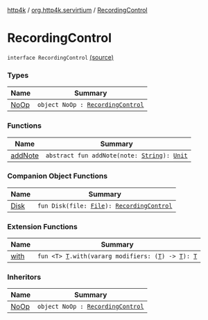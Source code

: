 [http4k](../../index.md) / [org.http4k.servirtium](../index.md) / [RecordingControl](./index.md)

# RecordingControl

`interface RecordingControl` [(source)](https://github.com/http4k/http4k/blob/master/http4k-testing-servirtium/src/main/kotlin/org/http4k/servirtium/RecordingControl.kt#L5)

### Types

| Name | Summary |
|---|---|
| [NoOp](-no-op/index.md) | `object NoOp : `[`RecordingControl`](./index.md) |

### Functions

| Name | Summary |
|---|---|
| [addNote](add-note.md) | `abstract fun addNote(note: `[`String`](https://kotlinlang.org/api/latest/jvm/stdlib/kotlin/-string/index.html)`): `[`Unit`](https://kotlinlang.org/api/latest/jvm/stdlib/kotlin/-unit/index.html) |

### Companion Object Functions

| Name | Summary |
|---|---|
| [Disk](-disk.md) | `fun Disk(file: `[`File`](https://docs.oracle.com/javase/9/docs/api/java/io/File.html)`): `[`RecordingControl`](./index.md) |

### Extension Functions

| Name | Summary |
|---|---|
| [with](../../org.http4k.core/with.md) | `fun <T> `[`T`](../../org.http4k.core/with.md#T)`.with(vararg modifiers: (`[`T`](../../org.http4k.core/with.md#T)`) -> `[`T`](../../org.http4k.core/with.md#T)`): `[`T`](../../org.http4k.core/with.md#T) |

### Inheritors

| Name | Summary |
|---|---|
| [NoOp](-no-op/index.md) | `object NoOp : `[`RecordingControl`](./index.md) |

